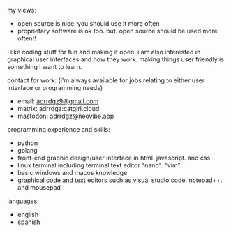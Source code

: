 my views:
- open source is nice. you should use it more often
- proprietary software is ok too. but. open source should be used more often!!

i like coding stuff for fun and making it open. i am also interested in graphical user interfaces and how they work. making things user friendly is something i want to learn.

contact for work: (i'm always available for jobs relating to either user interface or programming needs)
- email: adrrdgz9@gmail.com
- matrix: adrrdgz:catgirl.cloud
- mastodon: adrrdgz@neovibe.app

programming experience and skills:
- python
- golang
- front-end graphic design/user interface in html. javascript. and css
- linux terminal including terminal text editor "nano". "vim"
- basic windows and macos knowledge
- graphical code and text editors such as visual studio code. notepad++. and mousepad

languages:
- english
- spanish
